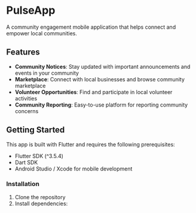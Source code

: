 # PulseApp

A community engagement mobile application that helps connect and empower local communities.

## Features

- **Community Notices**: Stay updated with important announcements and events in your community
- **Marketplace**: Connect with local businesses and browse community marketplace
- **Volunteer Opportunities**: Find and participate in local volunteer activities
- **Community Reporting**: Easy-to-use platform for reporting community concerns

## Getting Started

This app is built with Flutter and requires the following prerequisites:

- Flutter SDK (^3.5.4)
- Dart SDK
- Android Studio / Xcode for mobile development

### Installation

1. Clone the repository
2. Install dependencies:
